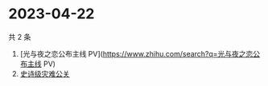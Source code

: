 # 2023-04-22

共 2 条

<!-- BEGIN ZHIHUSEARCH -->
<!-- 最后更新时间 Sat Apr 22 2023 14:08:19 GMT+0800 (China Standard Time) -->
1. [光与夜之恋公布主线 PV](https://www.zhihu.com/search?q=光与夜之恋公布主线 PV)
1. [史诗级灾难公关](https://www.zhihu.com/search?q=史诗级灾难公关)
<!-- END ZHIHUSEARCH -->
